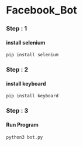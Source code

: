 # Facebook_Bot

<h3>Step : 1</h3>
<h4>install selenium</h4>

`pip install selenium`

<h3>Step : 2</h3>
<h4>install keyboard</h4>

`pip install keyboard`
<h3>Step : 3</h3>
<h4>Run Program</h4>

`python3 bot.py`
